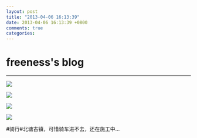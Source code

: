 ```yaml
---
layout: post
title: "2013-04-06 16:13:39"
date: 2013-04-06 16:13:39 +0800
comments: true
categories: 
---
```


# freeness's blog

----------

![](http://okqmqrbgo.bkt.clouddn.com/201304061613391.jpg)

![](http://okqmqrbgo.bkt.clouddn.com/201304061613392.jpg)

![](http://okqmqrbgo.bkt.clouddn.com/201304061613393.jpg)

![](http://okqmqrbgo.bkt.clouddn.com/201304061613394.jpg)

>
\#骑行\#北塘古镇，可惜骑车进不去，还在施工中…